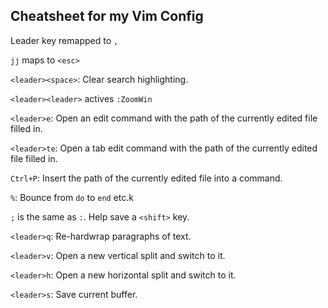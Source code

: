 ## Cheatsheet for my Vim Config


Leader key remapped to `,`

`jj` maps to `<esc>`

`<leader><space>`: Clear search highlighting.

`<leader><leader>` actives `:ZoomWin`

`<leader>e`: Open an edit command with the path of the currently edited file filled in.

`<leader>te`: Open a tab edit command with the path of the currently edited file filled in.

`Ctrl+P`: Insert the path of the currently edited file into a command.

`%`: Bounce from `do` to `end` etc.k

`;` is the same as `:`. Help save a `<shift>` key.

`<leader>q`: Re-hardwrap paragraphs of text.

`<leader>v`: Open a new vertical split and switch to it.

`<leader>h`: Open a new horizontal split and switch to it.

`<leader>s`: Save current buffer.
